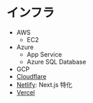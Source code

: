 # インフラ

- AWS
  - EC2
- Azure
  - App Service
  - Azure SQL Database
- GCP
- [Cloudflare](https://www.cloudflare.com/ja-jp/)
- [Netlify](https://www.netlify.com/): Next.js 特化
- [Vercel](https://vercel.com/)
